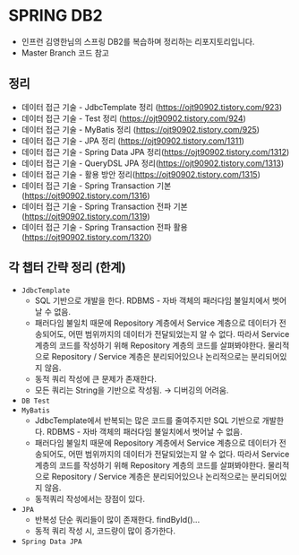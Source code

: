 # SPRING DB2
- 인프런 김영한님의 스프링 DB2를 복습하며 정리하는 리포지토리입니다.
- Master Branch 코드 참고

## 정리 
- 데이터 접근 기술 - JdbcTemplate 정리 (https://ojt90902.tistory.com/923)
- 데이터 접근 기술 - Test 정리 (https://ojt90902.tistory.com/924)
- 데이터 접근 기술 - MyBatis 정리 (https://ojt90902.tistory.com/925)
- 데이터 접근 기술 - JPA 정리 (https://ojt90902.tistory.com/1311)
- 데이터 접근 기술 - Spring Data JPA 정리(https://ojt90902.tistory.com/1312)
- 데이터 접근 기술 - QueryDSL JPA 정리(https://ojt90902.tistory.com/1313)
- 데이터 접근 기술 - 활용 방안 정리(https://ojt90902.tistory.com/1315)
- 데이터 접근 기술 - Spring Transaction 기본(https://ojt90902.tistory.com/1316)
- 데이터 접근 기술 - Spring Transaction 전파 기본(https://ojt90902.tistory.com/1319)
- 데이터 접근 기술 - Spring Transaction 전파 활용(https://ojt90902.tistory.com/1320)


## 각 챕터 간략 정리 (한계)
- `JdbcTemplate`
  - SQL 기반으로 개발을 한다. RDBMS - 자바 객체의 패러다임 불일치에서 벗어날 수 없음.
  - 패러다임 불일치 때문에 Repository 계층에서 Service 계층으로 데이터가 전송되어도, 어떤 범위까지의 데이터가 전달되었는지 알 수 없다. 따라서 Service 계층의 코드를 작성하기 위해 Repository 계층의 코드를 살펴봐야한다. 물리적으로 Repository / Service 계층은 분리되어있으나 논리적으로는 분리되어있지 않음. 
  - 동적 쿼리 작성에 큰 문제가 존재한다.
  - 모든 쿼리는 String을 기반으로 작성됨. → 디버깅의 어려움.
- `DB Test`
- `MyBatis`
  - JdbcTemplate에서 반복되는 많은 코드를 줄여주지만 SQL 기반으로 개발한다. RDBMS - 자바 객체의 패러다임 불일치에서 벗어날 수 없음.
  - 패러다임 불일치 때문에 Repository 계층에서 Service 계층으로 데이터가 전송되어도, 어떤 범위까지의 데이터가 전달되었는지 알 수 없다. 따라서 Service 계층의 코드를 작성하기 위해 Repository 계층의 코드를 살펴봐야한다. 물리적으로 Repository / Service 계층은 분리되어있으나 논리적으로는 분리되어있지 않음. 
  - 동적쿼리 작성에서는 장점이 있다. 
- `JPA`
  - 반복성 단순 쿼리들이 많이 존재한다. findById()...
  - 동적 쿼리 작성 시, 코드량이 많이 증가한다. 
- `Spring Data JPA`
